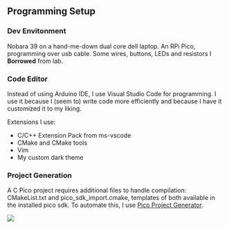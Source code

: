 ## Programming Setup

### Dev Envitonment

Nobara 39 on a hand-me-down dual core dell laptop. An RPi Pico, programming over usb cable. Some wires, buttons, LEDs and resistors I <b>Borrowed</b> from lab.

### Code Editor
Instead of using Arduino IDE, I use Visual Studio Code for programming. I use it because I (seem to) write code more efficiently and because I have it customized it to my liking.

Extensions I use:
- C/C++ Extension Pack from ms-vscode
- CMake and CMake tools
- Vim
- My custom dark theme

### Project Generation

A C Pico project requires additional files to handle compilation: CMakeList.txt and pico_sdk_import.cmake, templates of both available in the installed pico sdk. To automate this, I use [Pico Project Generator](https://github.com/raspberrypi/pico-project-generator). 

![](https://git.pvnweb.dedyn.io/phanipavank/RPi_Pico_Resources/raw/branch/master/assets/picoProjGen.png)